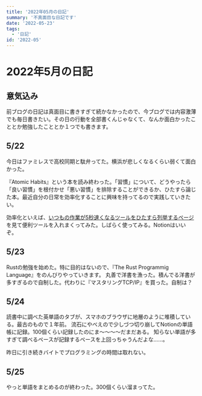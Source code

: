 ```yaml
---
title: '2022年05月の日記'
summary: '不真面目な日記です'
date: '2022-05-23'
tags: 
  - '日記'
id: '2022-05'
---
```


# 2022年5月の日記

## 意気込み

前ブログの日記は真面目に書きすぎて続かなかったので、今ブログでは内容激薄でも毎日書きたい。その日の行動を全部書くんじゃなくて、なんか面白かったこととか勉強したこととか１つでも書きます。

## 5/22

今日はファミレスで高校同期と駄弁ってた。横浜が悲しくなるくらい弱くて面白かった。

『Atomic Habits』という本を読み終わった。「習慣」について、どうやったら「良い習慣」を根付かせ「悪い習慣」を排除することができるか、ひたすら論じた本。最近自分の日常を効率化することに興味を持ってるので実践していきたい。

効率化といえば、[いつもの作業が5秒速くなるツールをひたすら列挙するページ](https://zenn.dev/futsu/articles/d54d7dfda7bb7f81a93e)を見て便利ツールを入れまくってみた。しばらく使ってみる。Notionはいいぞ。

## 5/23

Rustの勉強を始めた。特に目的はないので、『The Rust Programmig Language』をのんびりやっていきます。
丸善で洋書を漁った。積んでる洋書が多すぎるので自制した。代わりに『マスタリングTCP/IP』を買った。自制は？

## 5/24

読書中に調べた英単語のタブが、スマホのブラウザに地層のように堆積している。最古のもので１年前。
流石にやべえので少しづつ切り崩してNotionの単語帳に記録。100個くらい記録したのにま～～～～だまだある。
知らない単語が多すぎて調べるペースが記録するペースを上回っちゃうんだよな……。

昨日に引き続きバイトでプログラミングの時間は取れない。

## 5/25

やっと単語をまとめるのが終わった。300個くらい溜まってた。
